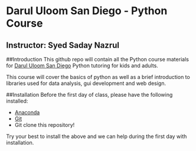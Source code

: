 # Darul Uloom San Diego - Python Course
## Instructor: Syed Saday Nazrul

##Introduction
This github repo will contain all the Python course materials for [Darul Uloom San Diego](http://www.darululoomsd.org/) Python tutoring for kids and adults. 

This course will cover the basics of python as well as a brief introduction to libraries used for data analysis, gui development and web design.

##Installation
Before the first day of class, please have the following installed:
  - [Anaconda](https://www.continuum.io/downloads)
  - [Git](https://git-scm.com/)
  - Git clone this repository!

Try your best to install the above and we can help during the first day with installation.
